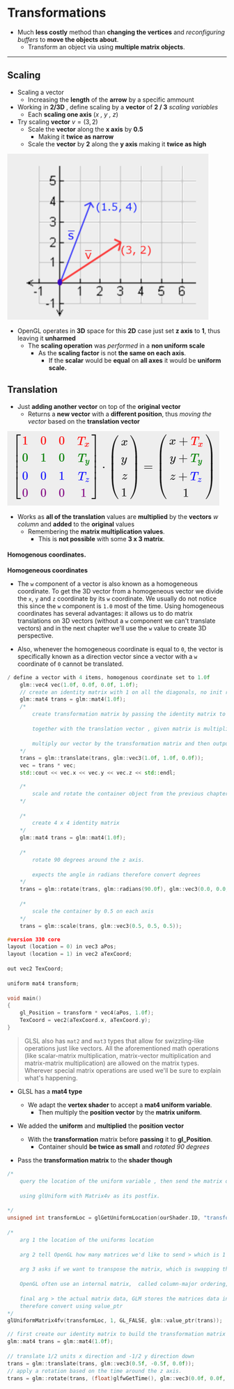 # Transformations

- Much **less costly** method than **changing the vertices** and *reconfiguring buffers* to **move the objects about**.
  - Transform an object via using **multiple matrix objects**.

---

## Scaling

- Scaling a vector
  - Increasing the **length** of the **arrow** by a specific ammount
- Working in **2/3D** , define scaling by a **vector** of **2 / 3** *scaling variables*
  - Each **scaling one axis** (*x , y , z*)
- Try scaling **vector** $v = (3,2)$
  - Scale the **vector** along the **x axis** by **0.5**
    - Making it **twice as narrow**
  - Scale the **vector** by **2** along the **y axis** making it **twice as high**

![image](https://github.com/sbalfe/all-notes/blob/master/images/image-20210620165425424.png)

- OpenGL operates in **3D** space for this **2D** case just set **z axis** to **1**, thus leaving it **unharmed**
  - The **scaling operation** was *performed* in a **non uniform scale**
    - As the **scaling factor** is not **the same on each axis**.
      - If the **scalar** would be **equal** on **all axes** it would be **uniform scale.**

## Translation

- Just **adding another vector** on top of the **original vector**
  - Returns a **new vector** with a **different position**, thus *moving the vector* based on the **translation vector**

![image](https://github.com/sbalfe/all-notes/blob/master/images/image-20210620170151160.png)

- Works as **all of the translation** values are **multiplied** by the **vectors** *w column* and **added** to the **original** values
  - Remembering the **matrix multiplication values**.
    - This is **not possible** with some **3 x 3 matrix**.

#### Homogenous coordinates.

**Homogeneous coordinates**

- The `w` component of a vector is also known as a homogeneous coordinate. To get the 3D vector from a homogeneous vector we divide the `x`, `y` and `z` coordinate by its `w` coordinate. We usually do not notice this since the `w` component is `1.0` most of the time. Using homogeneous coordinates has several advantages: it allows us to do matrix translations on 3D vectors (without a `w` component we can't translate vectors) and in the next chapter we'll use the `w` value to create 3D perspective.

- Also, whenever the homogeneous coordinate is equal to `0`, the vector is specifically known as a direction vector since a vector with a `w` coordinate of `0` cannot be translated.

```c++
/ define a vector with 4 items, homogenous coordinate set to 1.0f
    glm::vec4 vec(1.0f, 0.0f, 0.0f, 1.0f);
    // create an identity matrix with 1 on all the diagonals, no init results in null matrix
    glm::mat4 trans = glm::mat4(1.0f);
    /* 
        create transformation matrix by passing the identity matrix to glm::translate

        together with the translation vector , given matrix is multiplied with a translation matrix, returning the resulting matrix

        multiply our vector by the transformation matrix and then output the result
    */
    trans = glm::translate(trans, glm::vec3(1.0f, 1.0f, 0.0f));
    vec = trans * vec;
    std::cout << vec.x << vec.y << vec.z << std::endl;
```

```c++
    /*
        scale and rotate the container object from the previous chapter
    */

    /*
        create 4 x 4 identity matrix
    */
    glm::mat4 trans = glm::mat4(1.0f);

    /*
        rotate 90 degrees around the z axis.

        expects the angle in radians therefore convert degrees
    */
    trans = glm::rotate(trans, glm::radians(90.0f), glm::vec3(0.0, 0.0, 1.0));

    /*
        scale the container by 0.5 on each axis
    */
    trans = glm::scale(trans, glm::vec3(0.5, 0.5, 0.5));
```

```c++
#version 330 core
layout (location = 0) in vec3 aPos;
layout (location = 1) in vec2 aTexCoord;

out vec2 TexCoord;
  
uniform mat4 transform;

void main()
{
    gl_Position = transform * vec4(aPos, 1.0f);
    TexCoord = vec2(aTexCoord.x, aTexCoord.y);
} 
```

> GLSL also has `mat2` and `mat3` types that allow for swizzling-like operations just like vectors. All the aforementioned math operations (like scalar-matrix multiplication, matrix-vector multiplication and matrix-matrix multiplication) are allowed on the matrix types. Wherever special matrix operations are used we'll be sure to explain what's happening.

- GLSL has a **mat4 type**
  - We adapt the **vertex shader** to accept a **mat4 uniform variable**.
    - Then multiply the **position vector** by the **matrix uniform**.

- We added the **uniform** and **multiplied** the **position vector**
  - With the **transformation** matrix before **passing** it to **gl_Position**.
    - Container should **be twice as small** and *rotated 90 degrees*
- Pass the **transformation matrix** to the **shader though**

```c++
/*
	query the location of the uniform variable , then send the matrix data to the shaders 
	
	using glUniform with Matrix4v as its postfix.
	
*/
unsigned int transformLoc = glGetUniformLocation(ourShader.ID, "transform");

/*
	arg 1 the location of the uniforms location
	
	arg 2 tell OpenGL how many matrices we'd like to send > which is 1
	
	arg 3 asks if we want to transpose the matrix, which is swapping the rows and columns
	
	OpenGL often use an internal matrix,  called column-major ordering, the default matrix layout in GLM, therefore no need 	to transpose the matrices
	
	final arg > the actual matrix data, GLM stores the matrices data in a form that does not match OpenGL expectations
	therefore convert using value_ptr
*/
glUniformMatrix4fv(transformLoc, 1, GL_FALSE, glm::value_ptr(trans));
```

```c++
// first create our identity matrix to build the transformation matrix
glm::mat4 trans = glm::mat4(1.0f);

// translate 1/2 units x direction and -1/2 y direction down
trans = glm::translate(trans, glm::vec3(0.5f, -0.5f, 0.0f));
// apply a rotation based on the time around the z axis.
trans = glm::rotate(trans, (float)glfwGetTime(), glm::vec3(0.0f, 0.0f, 1.0f));


```

